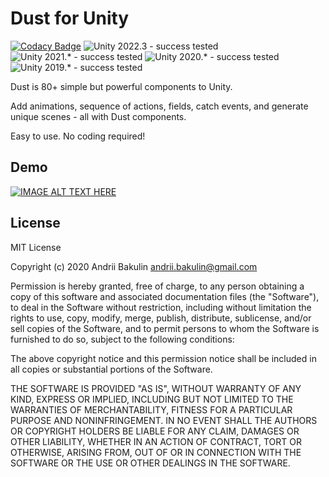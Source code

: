 # Dust for Unity

[![Codacy Badge](https://app.codacy.com/project/badge/Grade/f0619421a1a24563ae96591a81d430a5)](https://app.codacy.com/gh/andrii-bakulin/Dust/dashboard?utm_source=gh&utm_medium=referral&utm_content=&utm_campaign=Badge_grade)
![Unity 2022.3 - success tested](https://img.shields.io/static/v1?label=Unity%202022.3&message=tested&color=success)
![Unity 2021.* - success tested](https://img.shields.io/static/v1?label=Unity%202021.*&message=tested&color=success)
![Unity 2020.* - success tested](https://img.shields.io/static/v1?label=Unity%202020.*&message=tested&color=success)
![Unity 2019.* - success tested](https://img.shields.io/static/v1?label=Unity%202019.*&message=tested&color=success)

Dust is 80+ simple but powerful components to Unity.

Add animations, sequence of actions, fields, catch events, and generate unique scenes - all with Dust components.

Easy to use. No coding required!

## Demo

[![IMAGE ALT TEXT HERE](https://img.youtube.com/vi/I6Rmo0b638U/0.jpg)](https://www.youtube.com/watch?v=I6Rmo0b638U)

## License

MIT License

Copyright (c) 2020 Andrii Bakulin <andrii.bakulin@gmail.com>

Permission is hereby granted, free of charge, to any person obtaining a copy
of this software and associated documentation files (the "Software"), to deal
in the Software without restriction, including without limitation the rights
to use, copy, modify, merge, publish, distribute, sublicense, and/or sell
copies of the Software, and to permit persons to whom the Software is
furnished to do so, subject to the following conditions:

The above copyright notice and this permission notice shall be included in all
copies or substantial portions of the Software.

THE SOFTWARE IS PROVIDED "AS IS", WITHOUT WARRANTY OF ANY KIND, EXPRESS OR
IMPLIED, INCLUDING BUT NOT LIMITED TO THE WARRANTIES OF MERCHANTABILITY,
FITNESS FOR A PARTICULAR PURPOSE AND NONINFRINGEMENT. IN NO EVENT SHALL THE
AUTHORS OR COPYRIGHT HOLDERS BE LIABLE FOR ANY CLAIM, DAMAGES OR OTHER
LIABILITY, WHETHER IN AN ACTION OF CONTRACT, TORT OR OTHERWISE, ARISING FROM,
OUT OF OR IN CONNECTION WITH THE SOFTWARE OR THE USE OR OTHER DEALINGS IN THE
SOFTWARE.
